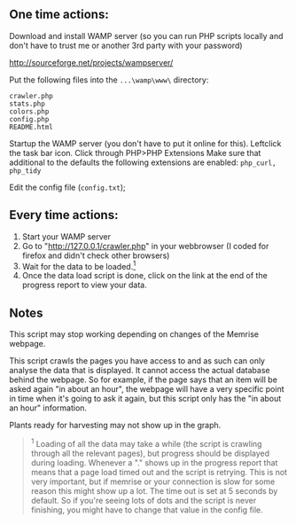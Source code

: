 ## One time actions:

Download and install WAMP server (so you can run PHP scripts locally and don't have to trust me or another 3rd party with your password)

<http://sourceforge.net/projects/wampserver/>

Put the following files into the `...\wamp\www\` directory:

```
crawler.php
stats.php
colors.php
config.php
README.html
```

Startup the WAMP server (you don't have to put it online for this).
Leftclick the task bar icon. Click through PHP>PHP Extensions
Make sure that additional to the defaults the following extensions are enabled: `php_curl, php_tidy`

Edit the config file (`config.txt`);

## Every time actions:

1. Start your WAMP server
2. Go to "<http://127.0.0.1/crawler.php>" in your webbrowser (I coded for firefox and didn't check other browsers)
3. Wait for the data to be loaded.[<sup>1</sup>](#foot)
4. Once the data load script is done, click on the link at the end of the progress report to view your data.


## Notes

This script may stop working depending on changes of the Memrise webpage.

This script crawls the pages you have access to and as such can only analyse the data that is displayed. 
It cannot access the actual database behind the webpage.
So for example, if the page says that an item will be asked again "in about an hour",
the webpage will have a very specific point in time when it's going to ask it again,
but this script only has the "in about an hour" information.

Plants ready for harvesting may not show up in the graph.

> <sup id="foot">1</sup> Loading of all the data may take a while (the script is crawling through all the relevant pages),
> but progress should be displayed during loading.
> Whenever a "." shows up in the progress report that means that a page load timed out and the script is retrying.
> This is not very important, but if memrise or your connection is slow for some reason this might show up a lot.
> The time out is set at 5 seconds by default. So if you're seeing lots of dots and the script is never finishing,
> you might have to change that value in the config file.
